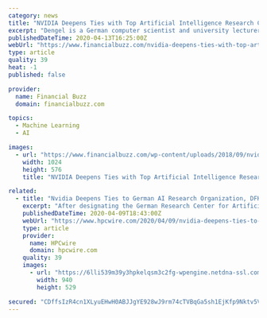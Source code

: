 ```yaml
---
category: news
title: "NVIDIA Deepens Ties with Top Artificial Intelligence Research Center"
excerpt: "Dengel is a German computer scientist and university lecturer as well as site manager of the German Research Center for Artificial Intelligence (DFKI ... The catalog includes 35 top neural networks for imaging with audio and video models on the way, targeting commercial use next year. “Removing the boundaries for companies who want to ..."
publishedDateTime: 2020-04-13T16:25:00Z
webUrl: "https://www.financialbuzz.com/nvidia-deepens-ties-with-top-artificial-intelligence-research-center/"
type: article
quality: 39
heat: -1
published: false

provider:
  name: Financial Buzz
  domain: financialbuzz.com

topics:
  - Machine Learning
  - AI

images:
  - url: "https://www.financialbuzz.com/wp-content/uploads/2018/09/nvidia-logo-1024x576.png"
    width: 1024
    height: 576
    title: "NVIDIA Deepens Ties with Top Artificial Intelligence Research Center"

related:
  - title: "Nvidia Deepens Ties to German AI Research Organization, DFKI"
    excerpt: "After designating the German Research Center for Artificial Intelligence (DFKI) as a GPU Research Center in 2016, Nvidia has now joined DFKI as a shareholder both organizations announced yesterday. DFKI was one of the first two European institutions to be included in the Nvidia AI Lab Program (NVAIL) and in 2018 a team from DFKI’s Deep ..."
    publishedDateTime: 2020-04-09T18:43:00Z
    webUrl: "https://www.hpcwire.com/2020/04/09/nvidia-deepens-ties-to-german-ai-research-organization-dfki/"
    type: article
    provider:
      name: HPCwire
      domain: hpcwire.com
    quality: 39
    images:
      - url: "https://6lli539m39y3hpkelqsm3c2fg-wpengine.netdna-ssl.com/wp-content/uploads/2020/04/Nvidia_PressGraphic2.jpg"
        width: 940
        height: 529

secured: "CDffsIzR4cn1XLyuEHwH0ABJJgYE928wJ9rm74cTVBqGa5sh1EjKfp9Nktv5VRxIZ6yFGgcbzhv/FVezIdA44C4+pLUbQQda7460Skiemt8PZ0jsFnTokNN4Pyy9Fo92NMFU2HZmW+Y/VYdFApsfv9L1BZI3Fd+DcKptYHD4RqZ+ZLv1nv3y282B/hPVvpqfGs9kOHfiJ/+tOhB5F5U6BiGnENmujzoB/jQSjB3GP6nN6LjhXoFUxeuWzMjWGhJPwoZoHl2ncXdYw9NgHYjD9KzFPQT9j5Xeciu1pB9FjBsxbL9uVZ0Tu+OyITarV10Mz6GZgSnfwshzJoomxvh2F1amnZCKomX7MWVhIQFfl6Skrkt8Y9qDxudX05KDCcoXghU7NUlVpmsCrzbycrwJojlUxDKKOJ2YtKh4bUqMuhSY6kOU8qb9Heh6m8ZOQvdZT9fBOEyo7wDFYfRRSomRmO4dRFXwfZKd6FKyd4tKDyI=;hlJC+1ICXCgubDRFin6lnA=="
---
```


